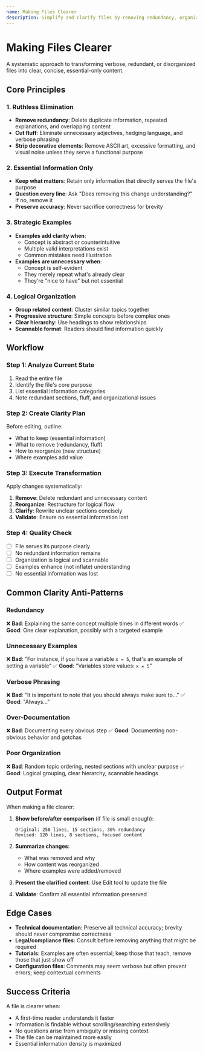```yaml
---
name: Making Files Clearer
description: Simplify and clarify files by removing redundancy, organizing content logically, and keeping only essential information. Use when asked to make something clearer, remove fluff, simplify, declutter, make more concise, or improve readability. Keywords - clarity, simplify, concise, declutter, remove redundancy, essential only, no fluff.
---
```


# Making Files Clearer

A systematic approach to transforming verbose, redundant, or disorganized files into clear, concise, essential-only content.

## Core Principles

### 1. Ruthless Elimination
- **Remove redundancy**: Delete duplicate information, repeated explanations, and overlapping content
- **Cut fluff**: Eliminate unnecessary adjectives, hedging language, and verbose phrasing
- **Strip decorative elements**: Remove ASCII art, excessive formatting, and visual noise unless they serve a functional purpose

### 2. Essential Information Only
- **Keep what matters**: Retain only information that directly serves the file's purpose
- **Question every line**: Ask "Does removing this change understanding?" If no, remove it
- **Preserve accuracy**: Never sacrifice correctness for brevity

### 3. Strategic Examples
- **Examples add clarity when**:
  - Concept is abstract or counterintuitive
  - Multiple valid interpretations exist
  - Common mistakes need illustration
- **Examples are unnecessary when**:
  - Concept is self-evident
  - They merely repeat what's already clear
  - They're "nice to have" but not essential

### 4. Logical Organization
- **Group related content**: Cluster similar topics together
- **Progressive structure**: Simple concepts before complex ones
- **Clear hierarchy**: Use headings to show relationships
- **Scannable format**: Readers should find information quickly

## Workflow

### Step 1: Analyze Current State
1. Read the entire file
2. Identify the file's core purpose
3. List essential information categories
4. Note redundant sections, fluff, and organizational issues

### Step 2: Create Clarity Plan
Before editing, outline:
- What to keep (essential information)
- What to remove (redundancy, fluff)
- How to reorganize (new structure)
- Where examples add value

### Step 3: Execute Transformation
Apply changes systematically:
1. **Remove**: Delete redundant and unnecessary content
2. **Reorganize**: Restructure for logical flow
3. **Clarify**: Rewrite unclear sections concisely
4. **Validate**: Ensure no essential information lost

### Step 4: Quality Check
- [ ] File serves its purpose clearly
- [ ] No redundant information remains
- [ ] Organization is logical and scannable
- [ ] Examples enhance (not inflate) understanding
- [ ] No essential information was lost

## Common Clarity Anti-Patterns

### Redundancy
❌ **Bad**: Explaining the same concept multiple times in different words
✅ **Good**: One clear explanation, possibly with a targeted example

### Unnecessary Examples
❌ **Bad**: "For instance, if you have a variable `x = 5`, that's an example of setting a variable"
✅ **Good**: "Variables store values: `x = 5`"

### Verbose Phrasing
❌ **Bad**: "It is important to note that you should always make sure to..."
✅ **Good**: "Always..."

### Over-Documentation
❌ **Bad**: Documenting every obvious step
✅ **Good**: Documenting non-obvious behavior and gotchas

### Poor Organization
❌ **Bad**: Random topic ordering, nested sections with unclear purpose
✅ **Good**: Logical grouping, clear hierarchy, scannable headings

## Output Format

When making a file clearer:

1. **Show before/after comparison** (if file is small enough):
   ```
   Original: 250 lines, 15 sections, 30% redundancy
   Revised: 120 lines, 8 sections, focused content
   ```

2. **Summarize changes**:
   - What was removed and why
   - How content was reorganized
   - Where examples were added/removed

3. **Present the clarified content**: Use Edit tool to update the file

4. **Validate**: Confirm all essential information preserved

## Edge Cases

- **Technical documentation**: Preserve all technical accuracy; brevity should never compromise correctness
- **Legal/compliance files**: Consult before removing anything that might be required
- **Tutorials**: Examples are often essential; keep those that teach, remove those that just show off
- **Configuration files**: Comments may seem verbose but often prevent errors; keep contextual comments

## Success Criteria

A file is clearer when:
- A first-time reader understands it faster
- Information is findable without scrolling/searching extensively
- No questions arise from ambiguity or missing context
- The file can be maintained more easily
- Essential information density is maximized
